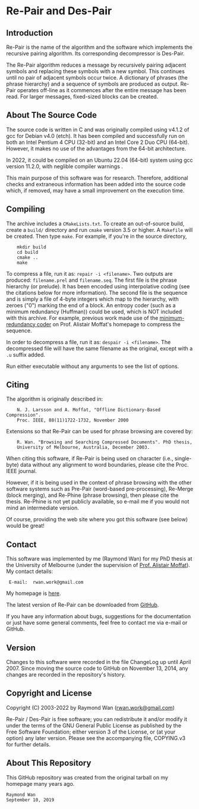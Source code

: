 Re-Pair and Des-Pair
====================

Introduction
------------

Re-Pair is the name of the algorithm and the software which implements the recursive pairing algorithm.  Its corresponding decompressor is Des-Pair.

The Re-Pair algorithm reduces a message by recursively pairing adjacent symbols and replacing these symbols with a new symbol.  This continues until no pair of adjacent symbols occur twice.  A dictionary of phrases (the phrase hierarchy) and a sequence of symbols are produced as output.  Re-Pair operates off-line as it commences after the entire message has been read.  For larger messages, fixed-sized blocks can be created.


About The Source Code
---------------------

The source code is written in C and was originally compiled using v4.1.2 of gcc for Debian v4.0 (etch).  It has been compiled and successfully run on both an Intel Pentium 4 CPU (32-bit) and an Intel Core 2 Duo CPU (64-bit).  However, it makes no use of the advantages from the 64-bit architecture.

In 2022, it could be compiled on an Ubuntu 22.04 (64-bit) system using gcc version 11.2.0, with neglible compiler warnings .

This main purpose of this software was for research.  Therefore, additional checks and extraneous information has been added into the source code which, if removed, may have a small improvement on the execution time.


Compiling
---------

The archive includes a `CMakeLists.txt`.  To create an out-of-source build, create a `build/` directory and run `cmake` version 3.5 or higher.  A `Makefile` will be created.  Then type `make`.  For example, if you're in the source directory,

```
    mkdir build
    cd build
    cmake ..
    make
```

To compress a file, run it as:  `repair -i <filename>`.  Two outputs are produced:  `filename.prel` and `filename.seq`.  The first file is the phrase hierarchy (or prelude).  It has been encoded using interpolative coding (see the citations below for more information).  The second file is the sequence and is simply a file of 4-byte integers which map to the hierarchy, with zeroes ("0") marking the end of a block.  An entropy coder (such as a minimum redundancy (Huffman)) could be used, which is NOT included with this archive.  For example, previous work made use of the [minimum-redundancy coder](http://people.eng.unimelb.edu.au/ammoffat/mr_coder/) on Prof. Alistair Moffat's homepage to compress the sequence.

In order to decompress a file, run it as:  `despair -i <filename>`.  The decompressed file will have the same filename as the original, except with a `.u` suffix added.

Run either executable without any arguments to see the list of options.


Citing
------

The algorithm is originally described in:
```
    N. J. Larsson and A. Moffat, "Offline Dictionary-Based Compression".
    Proc. IEEE, 88(11)1722-1732, November 2000
```

Extensions so that Re-Pair can be used for phrase browsing are covered by:
```
    R. Wan. "Browsing and Searching Compressed Documents". PhD thesis,
    University of Melbourne, Australia, December 2003.
```

When citing this software, if Re-Pair is being used on character (i.e., single-byte) data without any alignment to word boundaries, please cite the Proc. IEEE journal.

However, if it is being used in the context of phrase browsing with the other software systems such as Pre-Pair (word-based pre-processing), Re-Merge (block merging), and Re-Phine (phrase browsing), then please cite the thesis.  Re-Phine is not yet publicly available, so e-mail me if you would not mind an intermediate version.

Of course, providing the web site where you got this software (see below) would be great!


Contact
-------

This software was implemented by me (Raymond Wan) for my PhD thesis at the University of Melbourne (under the supervision of [Prof. Alistair Moffat](http://people.eng.unimelb.edu.au/ammoffat/)).  My contact details:

     E-mail:  rwan.work@gmail.com 

My homepage is [here](http://www.rwanwork.info/).

The latest version of Re-Pair can be downloaded from [GitHub](https://github.com/rwanwork/Re-Pair).

If you have any information about bugs, suggestions for the documentation or just have some general comments, feel free to contact me via e-mail or GitHub.


Version
-------

Changes to this software were recorded in the file ChangeLog up until April 2007.  Since moving the source code to GitHub on November 13, 2014, any changes are recorded in the repository's history.


Copyright and License
---------------------

Copyright (C) 2003-2022 by Raymond Wan (rwan.work@gmail.com)

Re-Pair / Des-Pair is free software; you can redistribute it and/or modify it under the terms of the GNU General Public License as published by the Free Software Foundation; either version 3 of the License, or (at your option) any later version.  Please see the accompanying file, COPYING.v3 for further details.


About This Repository
---------------------

This GitHub repository was created from the original tarball on my homepage many years ago.


    Raymond Wan
    September 10, 2019

